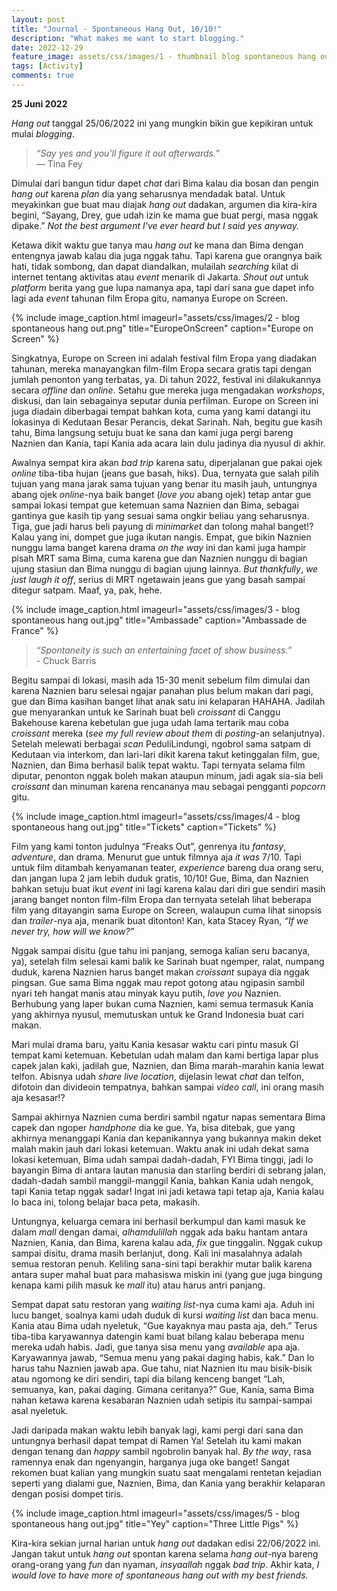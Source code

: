 ```yaml
---
layout: post
title: "Journal - Spontaneous Hang Out, 10/10!"
description: "What makes me want to start blogging."
date: 2022-12-29
feature_image: assets/css/images/1 - thumbnail blog spontaneous hang out.jpg
tags: [Activity]
comments: true
---
```


**25 Juni 2022**

*Hang out* tanggal 25/06/2022 ini yang mungkin bikin gue kepikiran untuk mulai *blogging*.

> *“Say yes and you'll figure it out afterwards.”* <br> ― Tina Fey

Dimulai dari bangun tidur dapet *chat* dari Bima kalau dia bosan dan pengin *hang out* karena *plan* dia yang seharusnya mendadak batal. Untuk meyakinkan gue buat mau diajak *hang out* dadakan, argumen dia kira-kira begini, “Sayang, Drey, gue udah izin ke mama gue buat pergi, masa nggak dipake.” *Not the best argument I've ever heard but I said yes anyway.*
<!--more-->

Ketawa dikit waktu gue tanya mau *hang out* ke mana dan Bima dengan entengnya jawab kalau dia juga nggak tahu. Tapi karena gue orangnya baik hati, tidak sombong, dan dapat diandalkan, mulailah *searching* kilat di internet tentang aktivitas atau *event* menarik di Jakarta. *Shout out* untuk *platform* berita yang gue lupa namanya apa, tapi dari sana gue dapet info lagi ada *event* tahunan film Eropa gitu, namanya Europe on Screen.

{% include image_caption.html imageurl="assets/css/images/2 - blog spontaneous hang out.png" title="EuropeOnScreen" caption="Europe on Screen" %}

Singkatnya, Europe on Screen ini adalah festival film Eropa yang diadakan tahunan, mereka manayangkan film-film Eropa secara gratis tapi dengan jumlah penonton yang terbatas, ya. Di tahun 2022, festival ini dilakukannya secara *offline* dan *online*. Setahu gue mereka juga mengadakan *workshops*, diskusi, dan lain sebagainya seputar dunia perfilman. Europe on Screen ini juga diadain diberbagai tempat bahkan kota, cuma yang kami datangi itu lokasinya di Kedutaan Besar Perancis, dekat Sarinah. Nah, begitu gue kasih tahu, Bima langsung setuju buat ke sana dan kami juga pergi bareng Naznien dan Kania, tapi Kania ada acara lain dulu jadinya dia nyusul di akhir.

Awalnya sempat kira akan *bad trip* karena satu, diperjalanan gue pakai ojek *online* tiba-tiba hujan (jeans gue basah, hiks). Dua, ternyata gue salah pilih tujuan yang mana jarak sama tujuan yang benar itu masih jauh, untungnya abang ojek *online*-nya baik banget (*love you* abang ojek) tetap antar gue sampai lokasi tempat gue ketemuan sama Naznien dan Bima, sebagai gantinya gue kasih tip yang sesuai sama ongkir beliau yang seharusnya. Tiga, gue jadi harus beli payung di *minimarket* dan tolong mahal banget!? Kalau yang ini, dompet gue juga ikutan nangis. Empat, gue bikin Naznien nunggu lama banget karena drama *on the way* ini dan kami juga hampir pisah MRT sama Bima, cuma karena gue dan Naznien nunggu di bagian ujung stasiun dan Bima nunggu di bagian ujung lainnya. *But thankfully*, *we just laugh it off*, serius di MRT ngetawain jeans gue yang basah sampai ditegur satpam. Maaf, ya, pak, hehe.

{% include image_caption.html imageurl="assets/css/images/3 - blog spontaneous hang out.jpg" title="Ambassade" caption="Ambassade de France" %}

> *“Spontaneity is such an entertaining facet of show business.”* <br> - Chuck Barris

Begitu sampai di lokasi, masih ada 15-30 menit sebelum film dimulai dan karena Naznien baru selesai ngajar panahan plus belum makan dari pagi, gue dan Bima kasihan banget lihat anak satu ini kelaparan HAHAHA. Jadilah gue menyarankan untuk ke Sarinah buat beli *croissant* di Canggu Bakehouse karena kebetulan gue juga udah lama tertarik mau coba *croissant* mereka (*see my full review about them* di *posting*-an selanjutnya). Setelah melewati berbagai *scan* PeduliLindungi, ngobrol sama satpam di Kedutaan via interkom, dan lari-lari dikit karena takut ketinggalan film, gue, Naznien, dan Bima berhasil balik tepat waktu. Tapi ternyata selama film diputar, penonton nggak boleh makan ataupun minum, jadi agak sia-sia beli *croissant* dan minuman karena rencananya mau sebagai pengganti *popcorn* gitu.

{% include image_caption.html imageurl="assets/css/images/4 - blog spontaneous hang out.jpg" title="Tickets" caption="Tickets" %}

Film yang kami tonton judulnya “Freaks Out”, genrenya itu *fantasy*, *adventure*, dan drama. Menurut gue untuk filmnya aja *it was* 7/10. Tapi untuk film ditambah kenyamanan teater, *experience* bareng dua orang seru, dan jangan lupa 2 jam lebih duduk gratis, 10/10! Gue, Bima, dan Naznien bahkan setuju buat ikut *event* ini lagi karena kalau dari diri gue sendiri masih jarang banget nonton film-film Eropa dan ternyata setelah lihat beberapa film yang ditayangin sama Europe on Screen, walaupun cuma lihat sinopsis dan *trailer*-nya aja, menarik buat ditonton! Kan, kata Stacey Ryan, *“If we never try, how will we know?”*

Nggak sampai disitu (gue tahu ini panjang, semoga kalian seru bacanya, ya), setelah film selesai kami balik ke Sarinah buat ngemper, ralat, numpang duduk, karena Naznien harus banget makan *croissant* supaya dia nggak pingsan. Gue sama Bima nggak mau repot gotong atau ngipasin sambil nyari teh hangat manis atau minyak kayu putih, *love you* Naznien. Berhubung yang laper bukan cuma Naznien, kami semua termasuk Kania yang akhirnya nyusul, memutuskan untuk ke Grand Indonesia buat cari makan.

Mari mulai drama baru, yaitu Kania kesasar waktu cari pintu masuk GI tempat kami ketemuan. Kebetulan udah malam dan kami bertiga lapar plus capek jalan kaki, jadilah gue, Naznien, dan Bima marah-marahin kania lewat telfon. Abisnya udah *share live location*, dijelasin lewat *chat* dan telfon, difotoin dan divideoin tempatnya, bahkan sampai *video call*, ini orang masih aja kesasar!?

Sampai akhirnya Naznien cuma berdiri sambil ngatur napas sementara Bima capek dan ngoper *handphone* dia ke gue. Ya, bisa ditebak, gue yang akhirnya menanggapi Kania dan kepanikannya yang bukannya makin deket malah makin jauh dari lokasi ketemuan. Waktu anak ini udah dekat sama lokasi ketemuan, Bima udah sampai dadah-dadah, FYI Bima tinggi, jadi lo bayangin Bima di antara lautan manusia dan starling berdiri di sebrang jalan, dadah-dadah sambil manggil-manggil Kania, bahkan Kania udah nengok, tapi Kania tetap nggak sadar! Ingat ini jadi ketawa tapi tetap aja, Kania kalau lo baca ini, tolong belajar baca peta, makasih.

Untungnya, keluarga cemara ini berhasil berkumpul dan kami masuk ke dalam *mall* dengan damai, *alhamdulillah* nggak ada baku hantam antara Naznien, Kania, dan Bima, karena kalau ada, *fix* gue tinggalin. Nggak cukup sampai disitu, drama masih berlanjut, dong. Kali ini masalahnya adalah semua restoran penuh. Keliling sana-sini tapi berakhir mutar balik karena antara super mahal buat para mahasiswa miskin ini (yang gue juga bingung kenapa kami pilih masuk ke *mall* itu) atau harus antri panjang.

Sempat dapat satu restoran yang *waiting list*-nya cuma kami aja. Aduh ini lucu banget, soalnya kami udah duduk di kursi *waiting list* dan baca menu. Kania atau Bima udah nyeletuk, “Gue kayaknya mau pasta aja, deh.” Terus tiba-tiba karyawannya datengin kami buat bilang kalau beberapa menu mereka udah habis. Jadi, gue tanya sisa menu yang *available* apa aja. Karyawannya jawab, “Semua menu yang pakai daging habis, kak.” Dan lo harus tahu Naznien jawab apa. Gue tahu, niat Naznien itu mau bisik-bisik atau ngomong ke diri sendiri, tapi dia bilang kenceng banget “Lah, semuanya, kan, pakai daging. Gimana ceritanya?” Gue, Kania, sama Bima nahan ketawa karena kesabaran Naznien udah setipis itu sampai-sampai asal nyeletuk.

Jadi daripada makan waktu lebih banyak lagi, kami pergi dari sana dan untungnya berhasil dapat tempat di Ramen Ya! Setelah itu kami makan dengan tenang dan *happy* sambil ngobrolin banyak hal. *By the way*, rasa ramennya enak dan ngenyangin, harganya juga oke banget! Sangat rekomen buat kalian yang mungkin suatu saat mengalami rentetan kejadian seperti yang dialami gue, Naznien, Bima, dan Kania yang berakhir kelaparan dengan posisi dompet tiris.

{% include image_caption.html imageurl="assets/css/images/5 - blog spontaneous hang out.jpg" title="Yey" caption="Three Little Pigs" %}

Kira-kira sekian jurnal harian untuk *hang out* dadakan edisi 22/06/2022 ini. Jangan takut untuk *hang out* spontan karena selama *hang out*-nya bareng orang-orang yang *fun* dan nyaman, *insyaallah* nggak *bad trip*. Akhir kata, *I would love to have more of spontaneous hang out with my best friends.*
